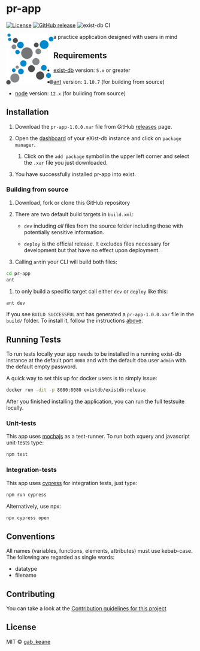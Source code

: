 # pr-app

[![License][license-img]][license-url]
[![GitHub release][release-img]][release-url]
![exist-db CI](https://github.com/gabikeane/pr-app/workflows/exist-db%20CI/badge.svg)

<img src="icon.png" align="left" width="25%"/>

a practice application designed with users in mind

## Requirements

*   [exist-db](http://exist-db.org/exist/apps/homepage/index.html) version: `5.x` or greater

*   [ant](http://ant.apache.org) version: `1.10.7` \(for building from source\)

*   [node](http://nodejs.org) version: `12.x` \(for building from source\)
    

## Installation

1.  Download  the `pr-app-1.0.0.xar` file from GitHub [releases](https://github.com/gabikeane/pr-app/releases) page.

2.  Open the [dashboard](http://localhost:8080/exist/apps/dashboard/index.html) of your eXist-db instance and click on `package manager`.

    1.  Click on the `add package` symbol in the upper left corner and select the `.xar` file you just downloaded.

3.  You have successfully installed pr-app into exist.

### Building from source

1.  Download, fork or clone this GitHub repository
2.  There are two default build targets in `build.xml`:
    *   `dev` including *all* files from the source folder including those with potentially sensitive information.
  
    *   `deploy` is the official release. It excludes files necessary for development but that have no effect upon deployment.
  
3.  Calling `ant`in your CLI will build both files:
  
```bash
cd pr-app
ant
```

   1. to only build a specific target call either `dev` or `deploy` like this:
   ```bash   
   ant dev
   ```   

If you see `BUILD SUCCESSFUL` ant has generated a `pr-app-1.0.0.xar` file in the `build/` folder. To install it, follow the instructions [above](#installation).



## Running Tests

To run tests locally your app needs to be installed in a running exist-db instance at the default port `8080` and with the default dba user `admin` with the default empty password.

A quick way to set this up for docker users is to simply issue:

```bash
docker run -dit -p 8080:8080 existdb/existdb:release
```

After you finished installing the application, you can run the full testsuite locally.

### Unit-tests

This app uses [mochajs](https://mochajs.org) as a test-runner. To run both xquery and javascript unit-tests type:

```bash
npm test
```

### Integration-tests

This app uses [cypress](https://www.cypress.io) for integration tests, just type:

```bash
npm run cypress
```

Alternatively, use npx:

```bash
npx cypress open
```
## Conventions
All names (variables, functions, elements, attributes) must use kebab-case. The following are regarded as single words:
- datatype
- filename


## Contributing

You can take a look at the [Contribution guidelines for this project](.github/CONTRIBUTING.md)

## License

MIT © [gab_keane](http://www.obdurodon.org)

[license-img]: https://img.shields.io/badge/license-MIT-blue.svg
[license-url]: https://opensource.org/licenses/MIT
[release-img]: https://img.shields.io/badge/release-1.0.0-green.svg
[release-url]: https://github.com/gabikeane/pr-app/releases/latest
